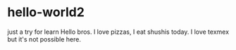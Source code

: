 # hello-world2
just a try for learn
Hello bros. I love pizzas, I eat shushis today. I love texmex but it's not possible
here.
